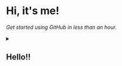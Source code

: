 <!-- 
  <<< Author notes: Header of the course >>> 
  Include a 1280×640 image, course title in sentence case, and a concise description in emphasis.
  In your repository settings: enable template repository, add your 1280×640 social image, auto delete head branches.
  Add your open source license, GitHub uses Creative Commons Attribution 4.0 International.
-->

# Hi, it's me!

_Get started using GitHub in less than an hour._

<!-- 
  <<< Author notes: Start of the course >>> 
  Include start button, a note about Actions minutes,
  and tell the learner why they should take the course.
  Each step should be wrapped in <details>/<summary>, with an `id` set.
  The start <details> should have `open` as well.
  Do not use quotes on the <details> tag attributes.
-->

<details id=0>
<summary><h2>Hello!!</h2></summary>

I'm new in this work space so, I would like to have a lot of share but it isn't the case.

- **First**: I have been working on my self-develop and is my first time to use Git.
- **Then**: I worked in diferent programs before such as apps web and no less important shool projets like a management clinic system
That is all for now, I will continue update this.
